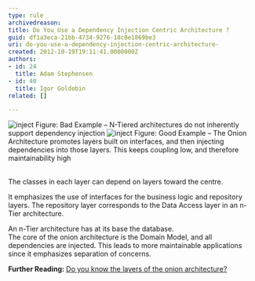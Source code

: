 ```yaml
---
type: rule
archivedreason: 
title: Do You Use a Dependency Injection Centric Architecture ?
guid: df1a3eca-21bb-4734-9276-18c0e1869be3
uri: do-you-use-a-dependency-injection-centric-architecture-
created: 2012-10-19T19:11:41.0000000Z
authors:
- id: 24
  title: Adam Stephensen
- id: 40
  title: Igor Goldobin
related: []

---
```



<img class="ms-rteCustom-ImageArea" alt="inject" src="/SoftwareDevelopment/RulesToBetterMVC/PublishingImages/dependency-injection-bad.jpg" /> <span class="ms-rteCustom-FigureBad">Figure&#58; Bad Example – N-Tiered architectures do not inherently support dependency injection</span> <img class="ms-rteCustom-ImageArea" alt="inject" src="/SoftwareDevelopment/RulesToBetterMVC/PublishingImages/dependency-injection-good.jpg" /> <span class="ms-rteCustom-FigureGood">Figure&#58; Good Example – The Onion Architecture promotes layers built on interfaces, and then injecting dependencies into those layers. This keeps coupling low, and therefore maintainability high</span> 
<br><excerpt class='endintro'></excerpt><br>
<p>The classes in each layer can depend on layers toward the centre.</p><p>It emphasizes the use of interfaces for the business logic and repository layers. The repository layer corresponds to the Data Access layer in an n-Tier architecture.</p><p>An n-Tier architecture has at its base the database.<br>The core of the onion architecture is the Domain Model, and all dependencies are injected. This leads to more maintainable applications since it emphasizes separation of concerns.</p><p><strong>Further Reading&#58;</strong> <a href="/SoftwareDevelopment/RulesToBetterMVC/Pages/The-layers-of-the-onion-architecture.aspx">Do you know the layers of the onion architecture?</a></p>


